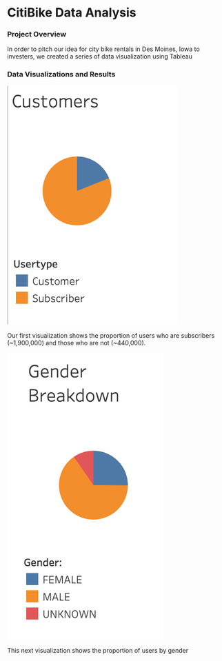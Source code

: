 # CitiBike Data Analysis
### Project Overview
In order to pitch our idea for city bike rentals in Des Moines, Iowa to investers, we created a series of data visualization using Tableau

### Data Visualizations and Results
![alt text](https://github.com/shaneabbley/bikesharing/blob/main/UserProportion.png)

Our first visualization shows the proportion of users who are subscribers (~1,900,000) and those who are not (~440,000).

![alt text](https://github.com/shaneabbley/bikesharing/blob/main/GenderProportion.png)

This next visualization shows the proportion of users by gender
